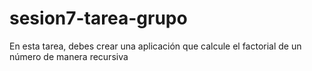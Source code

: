 # sesion7-tarea-grupo

En esta tarea, debes crear una aplicación que calcule el factorial de un número de manera recursiva
